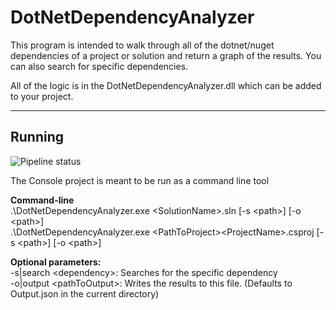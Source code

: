 # DotNetDependencyAnalyzer

This program is intended to walk through all of the dotnet/nuget dependencies of a project or solution and return a graph of the results.  You can also search for specific dependencies.

All of the logic is in the DotNetDependencyAnalyzer.dll which can be added to your project.

---
## Running

![Pipeline status](https://github.com/traviswcoleman/DotNetDependencyAnalyzer/actions/workflows/Pipeline.yml/badge.svg)

The Console project is meant to be run as a command line tool

**Command-line**\
.\DotNetDependencyAnalyzer.exe <PathToSolution>\<SolutionName>.sln [-s \<path>] [-o \<path>]\
.\DotNetDependencyAnalyzer.exe <PathToSolution>\<PathToProject>\<ProjectName>.csproj [-s \<path>] [-o \<path>]

**Optional parameters:**\
-s|search \<dependency>: Searches for the specific dependency\
-o|output \<pathToOutput>: Writes the results to this file.  (Defaults to Output.json in the current directory)